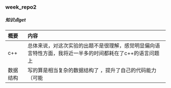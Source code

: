 ### week_repo2

##### 知识点get

| 概要     | 内容                                                         |
| :------- | :----------------------------------------------------------- |
| c++      | 总体来说，对这次实验的出题不是很理解，感觉明显偏向语言特性方面，我将近一半多的时间都耗在了c++的语言问题上 |
| 数据结构 | 写的算是相当复杂的数据结构了 ，提升了自己的代码能力（可能    |

